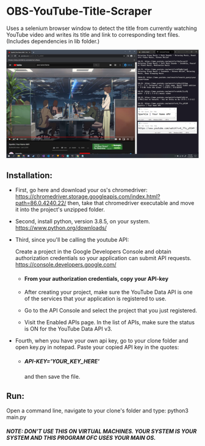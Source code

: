 # OBS-YouTube-Title-Scraper
Uses a selenium browser window to detect the title from currently watching YouTube video and writes its title and link to corresponding text files. (Includes dependencies in lib folder.)

![alt text](https://raw.githubusercontent.com/Connortif1463/OBS-YouTube-Title-Scraper/master/sample%20images/screenshot_3.png)

## Installation:
- First, go here and download your os's chromedriver:
https://chromedriver.storage.googleapis.com/index.html?path=86.0.4240.22/
then, take that chromedriver executable and move it into the project's unzipped folder.

- Second,  install python, version 3.8.5, on your system. 
https://www.python.org/downloads/

- Third, since you'll be calling the youtube API:

  Create a project in the Google Developers Console and obtain authorization credentials so your application can submit API requests.
  https://console.developers.google.com/
  - #### From your authorization credentials, copy your API-key
  
   - After creating your project, make sure the YouTube Data API is one of the services that your application is  registered to use.

   - Go to the API Console and select the project that you just registered.
   - Visit the Enabled APIs page. In the list of APIs, make sure the status is ON for the YouTube Data API v3.

- Fourth, when you have your own api key, go to your clone folder and open key.py in notepad.
  Paste your copied API key in the quotes:
  - ##### API-KEY='YOUR_KEY_HERE' 
    and then save the file.

## Run:
Open a command line, navigate to your clone's folder and type:
python3 main.py

##### NOTE: DON'T USE THIS ON VIRTUAL MACHINES. YOUR SYSTEM IS YOUR SYSTEM AND THIS PROGRAM OFC USES YOUR MAIN OS.
